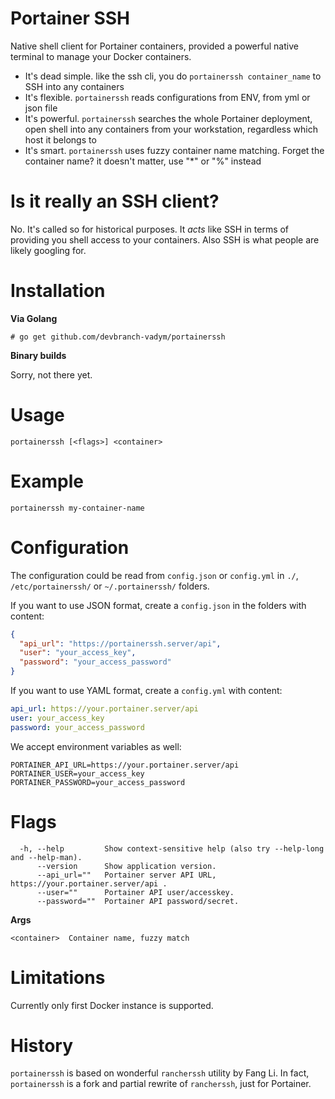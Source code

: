 Portainer SSH
===========

Native shell client for Portainer containers, provided a powerful native terminal to manage your Docker containers.

* It's dead simple. like the ssh cli, you do `portainerssh container_name` to SSH into any containers
* It's flexible. `portainerssh` reads configurations from ENV, from yml or json file
* It's powerful. `portainerssh` searches the whole Portainer deployment, open shell into any containers from your
  workstation, regardless which host it belongs to
* It's smart. `portainerssh` uses fuzzy container name matching. Forget the container name? it doesn't matter, use "*"
  or "%" instead

Is it really an SSH client?
============
No. It's called so for historical purposes. It _acts_ like SSH in terms of providing you shell access to your
containers. Also SSH is what people are likely googling for.


Installation
============

**Via Golang**

`# go get github.com/devbranch-vadym/portainerssh`

**Binary builds**

Sorry, not there yet.

Usage
=====

`portainerssh [<flags>] <container>`

Example
=======

```
portainerssh my-container-name
```

Configuration
=============

The configuration could be read from `config.json` or `config.yml` in `./`, `/etc/portainerssh/` or `~/.portainerssh/` folders.

If you want to use JSON format, create a `config.json` in the folders with content:

```json
{
  "api_url": "https://portainerssh.server/api",
  "user": "your_access_key",
  "password": "your_access_password"
}
```

If you want to use YAML format, create a `config.yml` with content:

```yml
api_url: https://your.portainer.server/api
user: your_access_key
password: your_access_password
```

We accept environment variables as well:

```shell
PORTAINER_API_URL=https://your.portainer.server/api
PORTAINER_USER=your_access_key
PORTAINER_PASSWORD=your_access_password
```

Flags
=====

```
  -h, --help         Show context-sensitive help (also try --help-long and --help-man).
      --version      Show application version.
      --api_url=""   Portainer server API URL, https://your.portainer.server/api .
      --user=""      Portainer API user/accesskey.
      --password=""  Portainer API password/secret.
```

**Args**

`<container>  Container name, fuzzy match`

Limitations
=====
Currently only first Docker instance is supported.

History
=====
`portainerssh` is based on wonderful `rancherssh` utility by Fang Li. In fact, `portainerssh` is a fork and partial
rewrite of `rancherssh`, just for Portainer.
